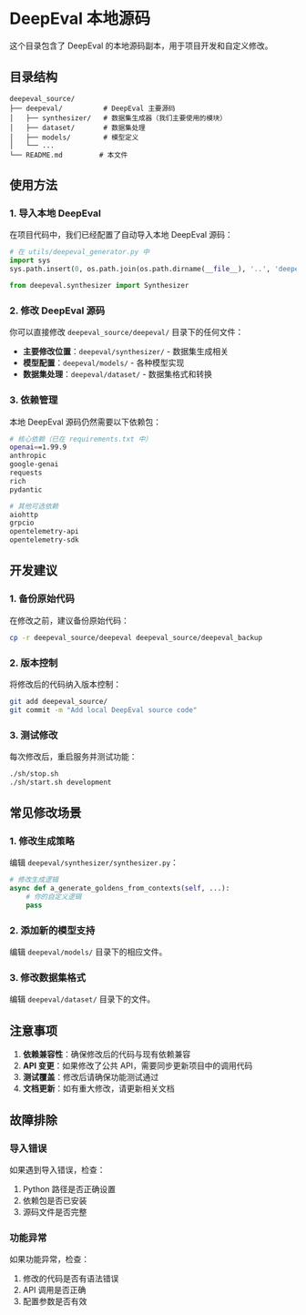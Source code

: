 # DeepEval 本地源码

这个目录包含了 DeepEval 的本地源码副本，用于项目开发和自定义修改。

## 目录结构

```
deepeval_source/
├── deepeval/          # DeepEval 主要源码
│   ├── synthesizer/   # 数据集生成器（我们主要使用的模块）
│   ├── dataset/       # 数据集处理
│   ├── models/        # 模型定义
│   └── ...
└── README.md         # 本文件
```

## 使用方法

### 1. 导入本地 DeepEval

在项目代码中，我们已经配置了自动导入本地 DeepEval 源码：

```python
# 在 utils/deepeval_generator.py 中
import sys
sys.path.insert(0, os.path.join(os.path.dirname(__file__), '..', 'deepeval_source'))

from deepeval.synthesizer import Synthesizer
```

### 2. 修改 DeepEval 源码

你可以直接修改 `deepeval_source/deepeval/` 目录下的任何文件：

- **主要修改位置**：`deepeval/synthesizer/` - 数据集生成相关
- **模型配置**：`deepeval/models/` - 各种模型实现
- **数据集处理**：`deepeval/dataset/` - 数据集格式和转换

### 3. 依赖管理

本地 DeepEval 源码仍然需要以下依赖包：

```bash
# 核心依赖（已在 requirements.txt 中）
openai==1.99.9
anthropic
google-genai
requests
rich
pydantic

# 其他可选依赖
aiohttp
grpcio
opentelemetry-api
opentelemetry-sdk
```

## 开发建议

### 1. 备份原始代码

在修改之前，建议备份原始代码：

```bash
cp -r deepeval_source/deepeval deepeval_source/deepeval_backup
```

### 2. 版本控制

将修改后的代码纳入版本控制：

```bash
git add deepeval_source/
git commit -m "Add local DeepEval source code"
```

### 3. 测试修改

每次修改后，重启服务并测试功能：

```bash
./sh/stop.sh
./sh/start.sh development
```

## 常见修改场景

### 1. 修改生成策略

编辑 `deepeval/synthesizer/synthesizer.py`：

```python
# 修改生成逻辑
async def a_generate_goldens_from_contexts(self, ...):
    # 你的自定义逻辑
    pass
```

### 2. 添加新的模型支持

编辑 `deepeval/models/` 目录下的相应文件。

### 3. 修改数据集格式

编辑 `deepeval/dataset/` 目录下的文件。

## 注意事项

1. **依赖兼容性**：确保修改后的代码与现有依赖兼容
2. **API 变更**：如果修改了公共 API，需要同步更新项目中的调用代码
3. **测试覆盖**：修改后请确保功能测试通过
4. **文档更新**：如有重大修改，请更新相关文档

## 故障排除

### 导入错误

如果遇到导入错误，检查：

1. Python 路径是否正确设置
2. 依赖包是否已安装
3. 源码文件是否完整

### 功能异常

如果功能异常，检查：

1. 修改的代码是否有语法错误
2. API 调用是否正确
3. 配置参数是否有效 